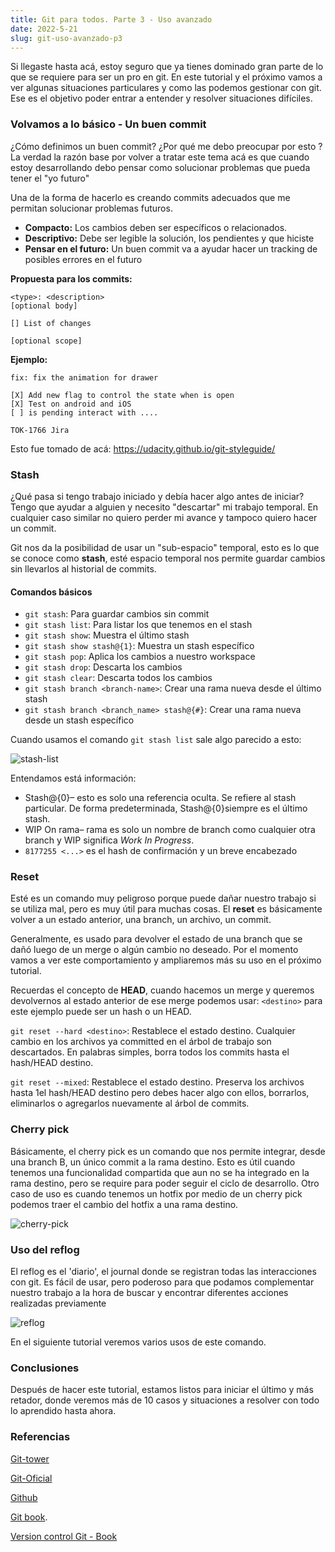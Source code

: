 ```yaml
---
title: Git para todos. Parte 3 - Uso avanzado
date: 2022-5-21
slug: git-uso-avanzado-p3
---
```


Si llegaste hasta acá, estoy seguro que ya tienes dominado gran parte de lo que se requiere para ser un pro en git.
En este tutorial y el próximo vamos a ver algunas situaciones particulares y como las podemos gestionar con git.
Ese es el objetivo poder entrar a entender y resolver situaciones difíciles.

<TOCInline toc={props.toc} exclude="Contenido|GIT" fromHeading={3} toHeading={4} asDisclosure />

### Volvamos a lo básico - Un buen commit

¿Cómo definimos un buen commit? ¿Por qué me debo preocupar por esto ?
La verdad la razón base por volver a tratar este tema acá es que cuando estoy desarrollando debo pensar como solucionar problemas que pueda tener el "yo futuro"

Una de la forma de hacerlo es creando commits adecuados que me permitan solucionar problemas futuros.

- **Compacto:** Los cambios deben ser específicos o relacionados.
- **Descriptivo:** Debe ser legible la solución, los pendientes y que hiciste
- **Pensar en el futuro:** Un buen commit va a ayudar hacer un tracking de posibles errores en el futuro

**Propuesta para los commits:**

```
<type>: <description>
[optional body]

[] List of changes

[optional scope]
```

**Ejemplo:**

```
fix: fix the animation for drawer

[X] Add new flag to control the state when is open
[X] Test on android and iOS
[ ] is pending interact with ....

TOK-1766 Jira
```

Esto fue tomado de acá: https://udacity.github.io/git-styleguide/

### Stash

¿Qué pasa si tengo trabajo iniciado y debía hacer algo antes de iniciar?
Tengo que ayudar a alguien y necesito "descartar" mi trabajo temporal. En cualquier caso similar no quiero perder mi avance y tampoco quiero hacer un commit.

Git nos da la posibilidad de usar un "sub-espacio" temporal, esto es lo que se conoce como **stash**, esté espacio temporal nos permite guardar cambios sin llevarlos al historial de commits.

#### Comandos básicos

- `git stash`: Para guardar cambios sin commit
- `git stash list`: Para listar los que tenemos en el stash
- `git stash show`: Muestra el último stash
- `git stash show stash@{1}`: Muestra un stash específico
- `git stash pop`: Aplica los cambios a nuestro workspace
- `git stash drop`: Descarta los cambios
- `git stash clear`: Descarta todos los cambios
- `git stash branch <branch-name>`: Crear una rama nueva desde el último stash
- `git stash branch <branch_name> stash@{#}`: Crear una rama nueva desde un stash específico

Cuando usamos el comando `git stash list` sale algo parecido a esto:

![stash-list](https://i.imgur.com/7jufv66.png)

Entendamos está información:

- Stash@{0}– esto es solo una referencia oculta. Se refiere al stash particular. De forma predeterminada, Stash@{0}siempre es el último stash.
- WIP On rama– rama es solo un nombre de branch como cualquier otra branch y WIP significa _Work In Progress_.
- `8177255 <...>` es el hash de confirmación y un breve encabezado

### Reset

Esté es un comando muy peligroso porque puede dañar nuestro trabajo si se utiliza mal, pero es muy útil para muchas cosas.
El **reset** es básicamente volver a un estado anterior, una branch, un archivo, un commit.

Generalmente, es usado para devolver el estado de una branch que se dañó luego de un merge o algún cambio no deseado. Por el momento vamos a ver este comportamiento y ampliaremos más su uso en el próximo tutorial.

Recuerdas el concepto de **HEAD**, cuando hacemos un merge y queremos devolvernos al estado anterior de ese merge podemos usar:
`<destino>` para este ejemplo puede ser un hash o un HEAD.

`git reset --hard <destino>`: Restablece el estado destino. Cualquier cambio en los archivos ya committed en el árbol de trabajo son descartados. En palabras simples, borra todos los commits hasta el hash/HEAD destino.

`git reset --mixed`: Restablece el estado destino. Preserva los archivos hasta 1el hash/HEAD destino pero debes hacer algo con ellos, borrarlos, eliminarlos o agregarlos nuevamente al árbol de commits.

### Cherry pick

Básicamente, el cherry pick es un comando que nos permite integrar, desde una branch B, un único commit a la rama destino. Esto es útil cuando tenemos una funcionalidad compartida que aun no se ha integrado en la rama destino, pero se require para poder seguir el ciclo de desarrollo.
Otro caso de uso es cuando tenemos un hotfix por medio de un cherry pick podemos traer el cambio del hotfix a una rama destino.

![cherry-pick](https://i.imgur.com/3exgITA.png)

### Uso del reflog

El reflog es el 'diario', el journal donde se registran todas las interacciones con git.
Es fácil de usar, pero poderoso para que podamos complementar nuestro trabajo a la hora de buscar y encontrar diferentes acciones realizadas previamente

![reflog](https://i.imgur.com/JmsRXnn.png)

En el siguiente tutorial veremos varios usos de este comando.

### Conclusiones

Después de hacer este tutorial, estamos listos para iniciar el último y más retador, donde veremos más de 10 casos y situaciones a resolver con todo lo aprendido hasta ahora.

### Referencias

[Git-tower](https://www.git-tower.com/learn/git/ebook)

[Git-Oficial](https://git-scm.com/)

[Github](https://lab.github.com/)

[Git book](https://git-scm.com/book/es/v2).

[Version control Git - Book](https://books.google.com.co/books/about/Version_Control_with_Git.html?id=qIucp61eqAwC&redir_esc=y)

&nbsp;
&nbsp;
